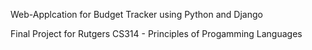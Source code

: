 Web-Applcation for Budget Tracker using Python and Django 

Final Project for Rutgers CS314 - Principles of Progamming Languages 
